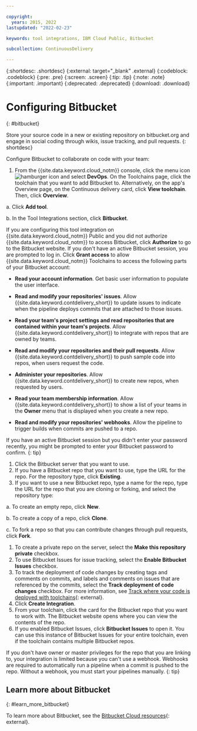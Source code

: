 ```yaml
---

copyright:
  years: 2015, 2022
lastupdated: "2022-02-23"

keywords: tool integrations, IBM Cloud Public, Bitbucket

subcollection: ContinuousDelivery

---
```


{:shortdesc: .shortdesc}
{:external: target="_blank" .external}
{:codeblock: .codeblock}
{:pre: .pre}
{:screen: .screen}
{:tip: .tip}
{:note: .note}
{:important: .important}
{:deprecated: .deprecated}
{:download: .download}   

# Configuring Bitbucket
{: #bitbucket}

Store your source code in a new or existing repository on bitbucket.org and engage in social coding through wikis, issue tracking, and pull requests.
{: shortdesc}

Configure Bitbucket to collaborate on code with your team:

1. From the {{site.data.keyword.cloud_notm}} console, click the menu icon ![hamburger icon](images/icon_hamburger.svg) and select **DevOps**. On the Toolchains page, click the toolchain that you want to add Bitbucket to. Alternatively, on the app's Overview page, on the Continuous delivery card, click **View toolchain**. Then, click **Overview**.

a. Click **Add tool**.

b. In the Tool Integrations section, click **Bitbucket**.

If you are configuring this tool integration on {{site.data.keyword.cloud_notm}} Public and you did not authorize {{site.data.keyword.cloud_notm}} to access Bitbucket, click **Authorize** to go to the Bitbucket website. If you don't have an active Bitbucket session, you are prompted to log in. Click **Grant access** to allow {{site.data.keyword.cloud_notm}} Toolchains to access the following parts of your Bitbucket account:
   
* **Read your account information**. Get basic user information to populate the user interface.
   
* **Read and modify your repositories' issues**. Allow {{site.data.keyword.contdelivery_short}} to update issues to indicate when the pipeline deploys commits that are attached to those issues. 
   
* **Read your team's project settings and read repositories that are contained within your team's projects**. Allow {{site.data.keyword.contdelivery_short}} to integrate with repos that are owned by teams.
   
* **Read and modify your repositories and their pull requests**. Allow {{site.data.keyword.contdelivery_short}} to push sample code into repos, when users request the code.
   
* **Administer your repositories**. Allow {{site.data.keyword.contdelivery_short}} to create new repos, when requested by users.
   
* **Read your team membership information**. Allow {{site.data.keyword.contdelivery_short}} to show a list of your teams in the **Owner** menu that is displayed when you create a new repo.
   
* **Read and modify your repositories' webhooks**. Allow the pipeline to trigger builds when commits are pushed to a repo.
   
If you have an active Bitbucket session but you didn't enter your password recently, you might be prompted to enter your Bitbucket password to confirm.
{: tip}

1. Click the Bitbucket server that you want to use.
1. If you have a Bitbucket repo that you want to use, type the URL for the repo. For the repository type, click **Existing**.
1. If you want to use a new Bitbucket repo, type a name for the repo, type the URL for the repo that you are cloning or forking, and select the repository type:

a. To create an empty repo, click **New**.

b. To create a copy of a repo, click **Clone**.

c. To fork a repo so that you can contribute changes through pull requests, click **Fork**.

1. To create a private repo on the server, select the **Make this repository private** checkbox.
1. To use Bitbucket Issues for issue tracking, select the **Enable Bitbucket Issues** checkbox.
1. To track the deployment of code changes by creating tags and comments on commits, and labels and comments on issues that are referenced by the commits, select the **Track deployment of code changes** checkbox. For more information, see [Track where your code is deployed with toolchains](https://www.ibm.com/cloud/blog/announcements/track-code-deployed-toolchains/){: external}.
1. Click **Create Integration**.
1. From your toolchain, click the card for the Bitbucket repo that you want to work with. The Bitbucket website opens where you can view the contents of the repo.
1. If you enabled Bitbucket Issues, click **Bitbucket Issues** to open it. You can use this instance of Bitbucket Issues for your entire toolchain, even if the toolchain contains multiple Bitbucket repos.    

If you don't have owner or master privileges for the repo that you are linking to, your integration is limited because you can't use a webhook. Webhooks are required to automatically run a pipeline when a commit is pushed to the repo. Without a webhook, you must start your pipelines manually.
{: tip}

## Learn more about Bitbucket
{: #learn_more_bitbucket}

To learn more about Bitbucket, see the [Bitbucket Cloud resources](https://support.atlassian.com/bitbucket-cloud/resources/){: external}.

